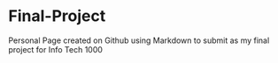 # Final-Project
Personal Page created on Github using Markdown to submit as my final project for Info Tech 1000

